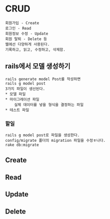 # CRUD
    회원가입 - Create
    로그인 - Read
    회원정보 수정 - Update
    회원 탈퇴 - Delete 등 
    웹에선 다양하게 사용된다.
    기록하고, 읽고, 수정하고, 삭제함.

## rails에서 모델 생성하기
    rails generate model Post를 작성하면
    rails g model post
    3가지 파일이 생선된다.
    * 모델 파일
    * 마이그레이션 파일
        실제 데이터를 넣을 형식을 결정하는 파일
    * 테스트 파일
### 할일 
    rails g model post로 파일을 생성한다.
    config/migrate 폴더의 migration 파일을 수정ㅎ나다.
    rake db:migrate


## Create
## Read
## Update
## Delete
